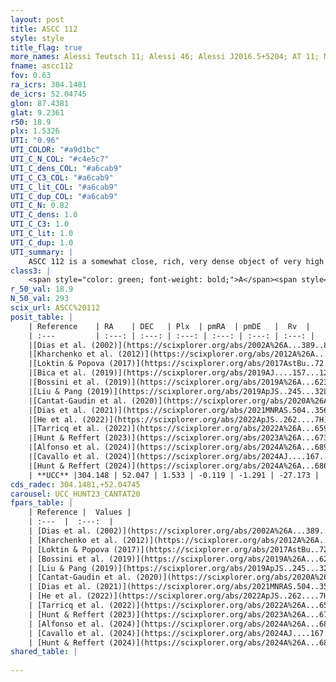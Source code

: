 ```yaml
---
layout: post
title: ASCC 112
style: style
title_flag: true
more_names: Alessi Teutsch 11; Alessi 46; Alessi J2016.5+5204; AT 11; MWSC 3295; FoF 2358
fname: ascc112
fov: 0.63
ra_icrs: 304.1481
de_icrs: 52.04745
glon: 87.4381
glat: 9.2361
r50: 18.9
plx: 1.5326
UTI: "0.96"
UTI_COLOR: "#a9d1bc"
UTI_C_N_COL: "#c4e5c7"
UTI_C_dens_COL: "#a6cab9"
UTI_C_C3_COL: "#a6cab9"
UTI_C_lit_COL: "#a6cab9"
UTI_C_dup_COL: "#a6cab9"
UTI_C_N: 0.82
UTI_C_dens: 1.0
UTI_C_C3: 1.0
UTI_C_lit: 1.0
UTI_C_dup: 1.0
UTI_summary: |
    ASCC 112 is a somewhat close, rich, very dense object of very high C3 quality. It is very well-studied in the literature.
class3: |
    <span style="color: green; font-weight: bold;">A</span><span style="color: green; font-weight: bold;">A</span>
r_50_val: 18.9
N_50_val: 293
scix_url: ASCC%20112
posit_table: |
    | Reference    | RA    | DEC   | Plx  | pmRA  | pmDE   |  Rv  |
    | :---         | :---: | :---: | :---: | :---: | :---: | :---: |
    |[Dias et al. (2002)](https://scixplorer.org/abs/2002A%26A...389..871D) | 304.133 | 52.075 | -- | -0.06 | -1.46 | -- |
    |[Kharchenko et al. (2012)](https://scixplorer.org/abs/2012A%26A...543A.156K) | 304.095 | 52.098 | -- | -0.33 | -0.31 | -- |
    |[Loktin & Popova (2017)](https://scixplorer.org/abs/2017AstBu..72..257L) | 304.14 | 52.075 | -- | -1.005 | -0.296 | -- |
    |[Bica et al. (2019)](https://scixplorer.org/abs/2019AJ....157...12B) | 304.132 | 52.078 | -- | -- | -- | -- |
    |[Bossini et al. (2019)](https://scixplorer.org/abs/2019A%26A...623A.108B) | 304.11 | 52.056 | -- | -- | -- | -- |
    |[Liu & Pang (2019)](https://scixplorer.org/abs/2019ApJS..245...32L) | 304.141 | 52.057 | 1.52 | -0.153 | -1.222 | -- |
    |[Cantat-Gaudin et al. (2020)](https://scixplorer.org/abs/2020A%26A...640A...1C) | 304.127 | 52.051 | 1.52 | -0.139 | -1.295 | -- |
    |[Dias et al. (2021)](https://scixplorer.org/abs/2021MNRAS.504..356D) | 304.143 | 52.032 | 1.514 | -0.139 | -1.267 | -25.929 |
    |[He et al. (2022)](https://scixplorer.org/abs/2022ApJS..262....7H) | 304.138 | 52.056 | 1.538 | -0.124 | -1.311 | -- |
    |[Tarricq et al. (2022)](https://scixplorer.org/abs/2022A%26A...659A..59T) | 304.028 | 52.086 | 1.551 | -0.143 | -1.288 | -- |
    |[Hunt & Reffert (2023)](https://scixplorer.org/abs/2023A%26A...673A.114H) | 304.102 | 52.074 | 1.537 | -0.129 | -1.303 | -27.811 |
    |[Alfonso et al. (2024)](https://scixplorer.org/abs/2024A%26A...689A..18A) | 304.146 | 52.073 | 1.504 | -0.133 | -1.264 | -- |
    |[Cavallo et al. (2024)](https://scixplorer.org/abs/2024AJ....167...12C) | 304.087 | 52.056 | 1.534 | -- | -- | -- |
    |[Hunt & Reffert (2024)](https://scixplorer.org/abs/2024A%26A...686A..42H) | 304.102 | 52.074 | 1.537 | -0.129 | -1.303 | -27.811 |
    | **UCC** |304.148 | 52.047 | 1.533 | -0.119 | -1.291 | -27.173 | 
cds_radec: 304.1481,+52.04745
carousel: UCC_HUNT23_CANTAT20
fpars_table: |
    | Reference |  Values |
    | :---  |  :---:  |
    | [Dias et al. (2002)](https://scixplorer.org/abs/2002A%26A...389..871D) | `E(B-V)=0.08, Dist=550.0, Age=8.15` |
    | [Kharchenko et al. (2012)](https://scixplorer.org/abs/2012A%26A...543A.156K) | `e_bv=0.079, distance=569, log_age=8.15` |
    | [Loktin & Popova (2017)](https://scixplorer.org/abs/2017AstBu..72..257L) | `E(B-V)=0.074, Dmod=9.31, logt=8.283` |
    | [Bossini et al. (2019)](https://scixplorer.org/abs/2019A%26A...623A.108B) | `AV=0.3095, Dist=8.982, logA=8.1805, Fe/H=0.0` |
    | [Liu & Pang (2019)](https://scixplorer.org/abs/2019ApJS..245...32L) | `Age=0.105, Z=0.25` |
    | [Cantat-Gaudin et al. (2020)](https://scixplorer.org/abs/2020A%26A...640A...1C) | `AVNN=0.37, DMNN=9.01, AgeNN=8.16` |
    | [Dias et al. (2021)](https://scixplorer.org/abs/2021MNRAS.504..356D) | `Av=0.221, Dist=642, logage=8.254, [Fe/H]=0.072` |
    | [He et al. (2022)](https://scixplorer.org/abs/2022ApJS..262....7H) | `A0=0.45, logAge=8.05` |
    | [Tarricq et al. (2022)](https://scixplorer.org/abs/2022A%26A...659A..59T) | `Dist=625, logAgeNN=8.19` |
    | [Hunt & Reffert (2023)](https://scixplorer.org/abs/2023A%26A...673A.114H) | `AV50=0.104, diffAV50=0.57, MOD50=8.937, logAge50=8.255` |
    | [Alfonso et al. (2024)](https://scixplorer.org/abs/2024A%26A...689A..18A) | `AV=0.36758, MOD=9.01145, logAge=7.99324, Z=0.07050` |
    | [Cavallo et al. (2024)](https://scixplorer.org/abs/2024AJ....167...12C) | `AV50=0.46, dMod50=9.1, logAge50=7.9, [Fe/H]50=0.19` |
    | [Hunt & Reffert (2024)](https://scixplorer.org/abs/2024A%26A...686A..42H) | `MassJ=335.232` |
shared_table: |
    
---
```

